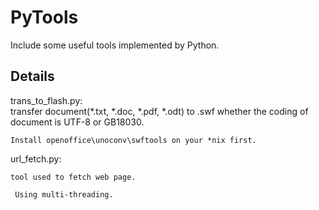 PyTools
================
Include some useful tools implemented by Python. 


Details
----------------------------
trans_to_flash.py:    
    transfer document(*.txt, *.doc, *.pdf, *.odt) to .swf whether the coding of document is UTF-8 or GB18030.

    Install openoffice\unoconv\swftools on your *nix first.
  
url_fetch.py:

    tool used to fetch web page.
    
     Using multi-threading.
